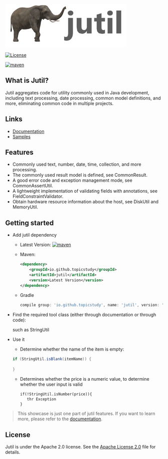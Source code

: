 ![](https://github.com/topicstudy/files/blob/main/img/logo/logo-jutil.png?raw=true)

[![License](https://img.shields.io/badge/license-Apache%202-4EB1BA.svg?style=flat-square)](https://github.com/topicstudy/jutil/blob/master/LICENSE)

[![maven](https://img.shields.io/maven-central/v/io.github.topicstudy/jutil.svg?style=flat-square)](https://search.maven.org/search?q=g:io.github.topicstudy%20AND%20a:jutil)

## What is Jutil?

Jutil aggregates code for utility commonly used in Java development, including text processing, date processing, common model definitions, and more, eliminating common code in multiple projects.

## Links

- [Documentation](https://topicstudys-organization.gitbook.io/open-source-doc/jutil)
- [Samples](https://github.com/topicstudy/jutil/tree/master/src/test/java/cn/topicstudy/jutil)

## Features

-   Commonly used text, number, date, time, collection,  and more processing.
-   The commonly used result model is defined, see CommonResult.
-   A good error code and exception management mode, see CommonAssertUtil.
-   A lightweight implementation of validating fields with annotations, see FieldConstraintValidator.
-   Obtain hardware resource information about the host, see DiskUtil and MemoryUtil.

## Getting started

- Add jutil dependency

  - Latest Version: [![maven](https://img.shields.io/maven-central/v/io.github.topicstudy/jutil.svg?style=flat-square)](https://search.maven.org/search?q=g:io.github.topicstudy%20AND%20a:jutil)

  - Maven:

    ```xml
    <dependency>
        <groupId>io.github.topicstudy</groupId>
        <artifactId>jutil</artifactId>
        <version>Latest Version</version>
    </dependency>
    ```

  - Gradle

    ```groovy
    compile group: 'io.github.topicstudy', name: 'jutil', version: 'Latest Version'
    ```

- Find the required tool class (either through documentation or through code): 

  such as StringUtil
  
- Use it

  -  Determine whether the name of the item is empty: 
  
  ``` java
  if (StringUtil.isBlank(itemName)) {
      
  }
  ```

  - Determines whether the price is a numeric value, to determine whether the user input is valid

    ```
    if(!StringUtil.isNumber(price)){
       thr Exception
    }
    ```
  
    

> This showcase is just one part of jutil features. If you want to learn more, please refer to the [documentation](https://topicstudys-organization.gitbook.io/open-source-doc/jutil).

## License

Jutil is under the Apache 2.0 license. See the [Apache License 2.0](http://www.apache.org/licenses/LICENSE-2.0) file for details.
